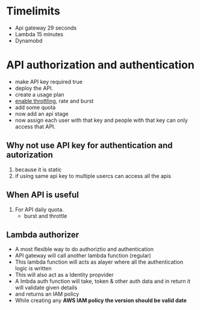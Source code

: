 # Timelimits

- Api gateway 29 seconds
- Lambda 15 minutes
- Dynamobd

# API authorization and authentication

- make API key required true
- deploy the API.
- create a usage plan
- [enable throttling](https://www.petefreitag.com/item/853.cfm), rate and burst
- add some quota
- now add an api stage
- now assign each user with that key and people with that key can only access that API.

## Why not use API key for authentication and autorization

1.  because it is static
2.  if using same api key to multiple usercs can access all the apis

## When API is useful

1. For API daily quota.
   - burst and throttle

## Lambda authorizer

- A most flexible way to do authoriztio and authentication
- API gateway will call another lambda function (regular)
- This lambda function will acts as alayer where all the authentication logic is written
- This will also act as a Identity propvider
- A lmbda auth function will take, token & other auth data and in return it will validate given details
- and returns an IAM policy
- While creating any **AWS IAM policy the version should be valid date**
